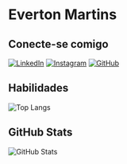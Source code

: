 # Everton Martins 
## Conecte-se comigo
[![LinkedIn](https://img.shields.io/badge/LinkedIn-d62828?style=for-the-badge&logo=linkedin&logoColor=ffe5ec)](https://www.linkedin.com/in/everton-martins-05a1131a8/)
[![Instagram](https://img.shields.io/badge/-Instagram-d62828?style=for-the-badge&logo=instagram&logoColor=ffe5ec)](https://www.instagram.com/martins_1015/)
[![GitHub](https://img.shields.io/badge/GitHub-d62828?style=for-the-badge&logo=github&logoColor=ffe5ec)](https://github.com/martins1015)
## Habilidades
![Top Langs](https://github-readme-stats-git-masterrstaa-rickstaa.vercel.app/api/top-langs/?username=martins1015&layout=compact&bg_color=d62828&border_color=d62828&title_color=ffe5ec&text_color=ffe5ec)
## GitHub Stats
![GitHub Stats](https://github-readme-stats.vercel.app/api?username=Martins1015&theme=transparent&bg_color=d62828&border_color=d62828&show_icons=true&icon_color=ffd166&title_color=ffe5ec&text_color=ffe5ec)

